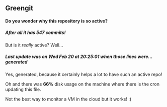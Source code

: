 ## Greengit

#### Do you wonder why this repository is so active?

##### After all it has 547 commits!

But is it *really* active? Well...

##### Last update was on Wed Feb 20 at 20:25:01 when those lines were... generated

Yes, generated, because it certainly helps a lot to have such an active repo!

Oh and there was **66%** disk usage on the machine
where there is the cron updating this file.

Not the best way to monitor a VM in the cloud but it works! :)

